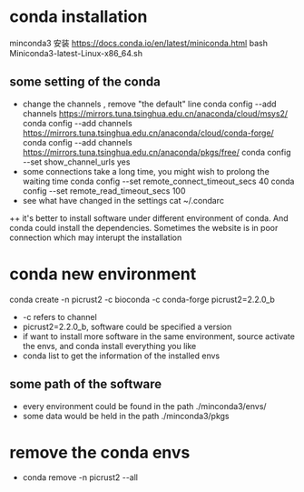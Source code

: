 # conda installation
minconda3 安装
https://docs.conda.io/en/latest/miniconda.html
bash Miniconda3-latest-Linux-x86_64.sh

## some setting of the conda
+ change the channels , remove "the default"  line
conda config --add channels https://mirrors.tuna.tsinghua.edu.cn/anaconda/cloud/msys2/
conda config --add channels https://mirrors.tuna.tsinghua.edu.cn/anaconda/cloud/conda-forge/
conda config --add channels https://mirrors.tuna.tsinghua.edu.cn/anaconda/pkgs/free/
conda config --set show_channel_urls yes
+ some connections take a long time, you might wish to prolong the waiting time
conda config --set remote_connect_timeout_secs 40
conda config --set remote_read_timeout_secs 100
+ see what have changed in the settings
cat ~/.condarc



++ it's better to install software under different environment of conda. And conda could install the dependencies. Sometimes the website is in poor connection which may interupt the installation

# conda new environment
conda create -n picrust2 -c bioconda -c conda-forge picrust2=2.2.0_b
+ -c refers to channel
+ picrust2=2.2.0_b, software could be specified a version
+ if want to install more software in the same environment, source activate the envs, and conda install everything you like 
+ conda list    to get the information of the installed envs

## some path of the software 
+ every environment could be found in the path ./minconda3/envs/
+ some data would be held in the path ./minconda3/pkgs

# remove the conda envs
+ conda remove -n picrust2 --all




